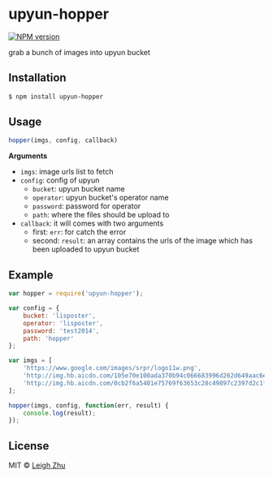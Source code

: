 # upyun-hopper
[![NPM version](https://img.shields.io/npm/v/upyun-hopper.svg?style=flat)](https://www.npmjs.org/package/upyun-hopper)

grab a bunch of images into upyun bucket

## Installation

```bash
$ npm install upyun-hopper
```

## Usage
```js
hopper(imgs, config, callback)
```
__Arguments__

* `imgs`: image urls list to fetch
* `config`: config of upyun
    * `bucket`: upyun bucket name
    * `operator`: upyun bucket's operator name
    * `password`: password for operator
    * `path`: where the files should be upload to
* `callback`: it will comes with two arguments
    * first: `err`: for catch the error
    * second: `result`: an array contains the urls of the image which has been uploaded to upyun bucket

## Example
```js
var hopper = require('upyun-hopper');

var config = {
    bucket: 'lisposter',
    operator: 'lisposter',
    password: 'test2014',
    path: 'hopper'
};

var imgs = [
    'https://www.google.com/images/srpr/logo11w.png', 
    'http://img.hb.aicdn.com/105e70e100ada370b94c066683996d262d649aac6ec31-rkKO0b_fw658', 
    'http://img.hb.aicdn.com/0cb2f6a5401e75769f63653c28c49897c2397d2c1fe5f-1uSaMq_fw658'
];

hopper(imgs, config, function(err, result) {
    console.log(result);
});
```

## License

MIT © [Leigh Zhu](#)
